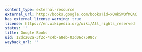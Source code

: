 ```yaml
---
content_type: external-resource
external_url: http://books.google.com/books?id=xQWk5WQfMQAC
has_external_license_warning: true
license: https://en.wikipedia.org/wiki/All_rights_reserved
status: ''
title: Google Books
uid: 12dc202a-3f2c-4c4b-a8eb-03d06c7598c7
wayback_url: ''
---
```

